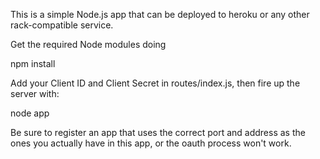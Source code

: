 This is a simple Node.js app that can be deployed to heroku or any other rack-compatible service.

Get the required Node modules doing

  npm install

Add your Client ID and Client Secret in routes/index.js, then fire up the server with:

  node app

Be sure to register an app that uses the correct port and address as the ones you actually have in this app, or the oauth process won't work.
